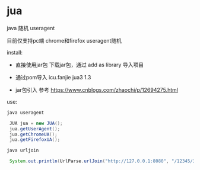 # jua
java 随机 useragent

目前仅支持pc端 chrome和firefox useragent随机

install:
- 直接使用jar包
  下载jar包，通过 add as library 导入项目

- 通过pom导入
    <dependency>
        <groupId>icu.fanjie</groupId>
        <artifactId>jua3</artifactId>
        <version>1.3</version>
    </dependency>
- jar包引入
  参考 https://www.cnblogs.com/zhaochi/p/12694275.html

use:
~~~ java  
java useragent

 JUA jua = new JUA();
 jua.getUserAgent();
 jua.getChromeUA();
 jua.getFirefoxUA();

java urljoin

 System.out.println(UrlParse.urlJoin("http://127.0.0.1:8080", "/12345/3423/443"));
